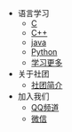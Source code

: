 * 语言学习
  * [C](https://www.runoob.com/cprogramming/c-tutorial.html)
  * [C++](https://www.runoob.com/cplusplus/cpp-intro.html)
  * [java](https://www.runoob.com/java/java-tutorial.html)
  * [Python](https://www.runoob.com/python3/python3-tutorial.html)
  * [学习更多](https://www.runoob.com/)
* 关于社团
  * [社团简介](/ProjectDocs/jj.md)
* 加入我们
  * [QQ频道](https://pd.qq.com/s/63cw709he) 
  * [微信](/ProjectDocs/wechat.md)
    

